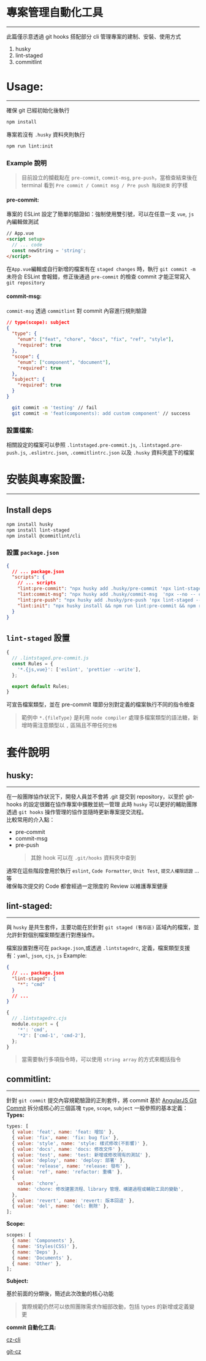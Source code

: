 # 專案管理自動化工具

---

此篇僅示意透過 git hooks 搭配部分 cli 管理專案的建制、安裝、使用方式

1. husky
2. lint-staged
3. commitlint

# Usage:

---

確保 git 已經初始化後執行

```zsh
npm install
```

專案若沒有 `.husky` 資料夾則執行

```zsh
npm run lint:init
```

### Example 說明

> 目前設立的攔截點在 `pre-commit`, `commit-msg`, `pre-push`，當檢查結束後在 terminal 看到 `Pre commit / Commit msg / Pre push 階段結束` 的字樣

#### pre-commit:

專案的 ESLint 設定了簡單的驗證如：強制使用雙引號，可以在任意一支 `vue`, `js` 內編輯做測試

```html
// App.vue
<script setup>
  // ... code
  const newString = 'string';
</script>
```

在`App.vue`編輯或自行新增的檔案有在 `staged changes` 時，執行 `git commit -m` 未符合 ESLint 會報錯，修正後通過 `pre-commit` 的檢查 commit 才能正常寫入 `git repository`

#### commit-msg:

`commit-msg` 透過 `commitlint` 對 commit 內容進行規則驗證

```json
// type(scope): subject
{
  "type": {
    "enum": ["feat", "chore", "docs", "fix", "ref", "style"],
    "required": true
  },
  "scope": {
    "enum": ["component", "document"],
    "required": true
  },
  "subject": {
    "required": true
  }
}
```

```zsh
  git commit -m 'testing' // fail
  git commit -m 'feat(components): add custom component' // success
```

### 設置檔案:

相關設定的檔案可以參照 `.lintstaged.pre-commit.js`, `.lintstaged.pre-push.js`, `.eslintrc.json`, `.commitlintrc.json` 以及 `.husky` 資料夾底下的檔案

# 安裝與專案設置:

---

## Install deps

```zsh
npm install husky
npm install lint-staged
npm install @commitlint/cli
```

### 設置 `package.json`

```json
{
  // ... package.json
  "scripts": {
    // ... scripts
    "lint:pre-commit": "npx husky add .husky/pre-commit 'npx lint-staged --config .lintstaged.pre-commit.js'",
    "lint:commit-msg": "npx husky add .husky/commit-msg  'npx --no -- commitlint --edit ${1} --config .commitlintrc.json'",
    "lint:pre-push": "npx husky add .husky/pre-push 'npx lint-staged --config .lintstaged.pre-push.js'",
    "lint:init": "npx husky install && npm run lint:pre-commit && npm run lint:pre-push && npm run lint:commit-msg"
  }
}
```

## `lint-staged` 設置

```js
{
  // .lintstaged.pre-commit.js
  const Rules = {
    '*.{js,vue}': ['eslint', 'prettier --write'],
  };

  export default Rules;
}
```

可宣告檔案類型，並在 pre-commit 環節分別對定義的檔案執行不同的指令檢查

> 範例中 `*.{fileType}` 是利用 `node compiler` 處理多檔案類型的語法糖，新增時需注意類型以 `,` 區隔且不帶任何`空格`

# 套件說明

## husky:

---

在一般團隊協作狀況下，開發人員並不會將 .git 提交到 repository，以至於 git-hooks 的設定很難在協作專案中擴散並統一管理
此時 `husky` 可以更好的輔助團隊透過 `git hooks` 操作管理的協作並隨時更新專案提交流程。  
比較常用的介入點：

- pre-commit
- commit-msg
- pre-push
  > 其餘 hook 可以在 `.git/hooks` 資料夾中查到

通常在這些階段會用於執行 `eslint`, `Code Formatter`, `Unit Test`, `提交人權限認證` ... 等  
確保每次提交的 Code 都會經過一定限度的 Review 以維護專案健康

## lint-staged:

---

與 `husky` 是共生套件，主要功能在於針對 `git staged (暫存區)` 區域內的檔案，並允許針對個別檔案類型進行對應操作。

檔案設置對應可在 `package.json`,或透過 `.lintstagedrc`, 定義，檔案類型支援有：`yaml`, `json`, `cjs`, `js`
Example:

```json
{
  // ... package.json
  "lint-staged": {
    "*": "cmd"
  }
  // ...
}
```

```js
{
  // .lintstagedrc.cjs
  module.export = {
    '*': 'cmd',
    '*2': ['cmd-1', 'cmd-2'],
  };
}
```

> 當需要執行多項指令時，可以使用 `string array` 的方式來概括指令

## commitlint:

---

針對 `git commit` 提交內容規範驗證的正則套件，將 commit 基於 [AngularJS Git Commit](https://gist.github.com/stephenparish/9941e89d80e2bc58a153#format-of-the-commit-message) 拆分成核心的三個區塊 `type`, `scope`, `subject`
一般參照的基本定義：
**Types:**

```js
types: [
  { value: 'feat', name: 'feat: 增加' },
  { value: 'fix', name: 'fix: bug fix' },
  { value: 'style', name: 'style: 樣式修改(不影響)' },
  { value: 'docs', name: 'docs: 修改文件' },
  { value: 'test', name: 'test: 新增或修改現有的測試' },
  { value: 'deploy', name: 'deploy: 部署' },
  { value: 'release', name: 'release: 發布' },
  { value: 'ref', name: 'refactor: 重構' },
  {
    value: 'chore',
    name: 'chore: 修改建置流程、library 管理、構建過程或輔助工具的變動',
  },
  { value: 'revert', name: 'revert: 版本回退' },
  { value: 'del', name: 'del: 刪除' },
];
```

**Scope:**

```js
scopes: [
  { name: 'Components' },
  { name: 'Styles(CSS)' },
  { name: 'Deps' },
  { name: 'Documents' },
  { name: 'Other' },
];
```

**Subject:**

基於前面的分類後，簡述此次改動的核心功能

> 實際規範仍然可以依照團隊需求作細部改動，包括 types 的新增或定義變更

**commit 自動化工具:**

[cz-cli](https://github.com/commitizen/cz-cli)

[git-cz](https://github.com/streamich/git-cz)
